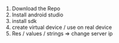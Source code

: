 1) Download the Repo
2) Install android studio
3) install sdk
4) create virtual device / use on real device
5) Res / values / strings => change server ip